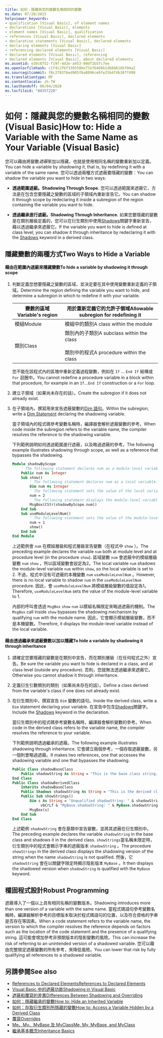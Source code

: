 ```yaml
---
title: 如何：隱藏與您的變數名稱相同的變數
ms.date: 07/20/2015
helpviewer_keywords:
- qualification [Visual Basic], of element names
- declarations [Visual Basic], elements
- element names [Visual Basic], qualification
- references [Visual Basic], declared elements
- declaration statements [Visual Basic], declared elements
- declaring elements [Visual Basic]
- referencing declared elements [Visual Basic]
- declared elements [Visual Basic], referencing
- declared elements [Visual Basic], about declared elements
ms.assetid: e39c0752-f19f-4d2e-a453-00df1b5fc7ee
ms.openlocfilehash: c1f4c2fbf339358be77e76468b1db94616bf04a2
ms.sourcegitcommit: f8c270376ed905f6a8896ce0fe25b4f4b38ff498
ms.translationtype: MT
ms.contentlocale: zh-TW
ms.lasthandoff: 06/04/2020
ms.locfileid: "84357228"
---
```

# <a name="how-to-hide-a-variable-with-the-same-name-as-your-variable-visual-basic"></a><span data-ttu-id="f2e93-102">如何：隱藏與您的變數名稱相同的變數 (Visual Basic)</span><span class="sxs-lookup"><span data-stu-id="f2e93-102">How to: Hide a Variable with the Same Name as Your Variable (Visual Basic)</span></span>

<span data-ttu-id="f2e93-103">您可以藉由將變數*遮蔽*來加以隱藏，也就是使用相同名稱的變數重新加以定義。</span><span class="sxs-lookup"><span data-stu-id="f2e93-103">You can hide a variable by *shadowing* it, that is, by redefining it with a variable of the same name.</span></span> <span data-ttu-id="f2e93-104">您可以透過兩種方式遮蔽要隱藏的變數：</span><span class="sxs-lookup"><span data-stu-id="f2e93-104">You can shadow the variable you want to hide in two ways:</span></span>

- <span data-ttu-id="f2e93-105">**透過範圍遮蔽。**</span><span class="sxs-lookup"><span data-stu-id="f2e93-105">**Shadowing Through Scope.**</span></span> <span data-ttu-id="f2e93-106">您可以透過範圍來遮蔽它，方法是在包含您要隱藏之變數的區域的子領域內重新宣告它。</span><span class="sxs-lookup"><span data-stu-id="f2e93-106">You can shadow it through scope by redeclaring it inside a subregion of the region containing the variable you want to hide.</span></span>

- <span data-ttu-id="f2e93-107">**透過繼承進行遮蔽。**</span><span class="sxs-lookup"><span data-stu-id="f2e93-107">**Shadowing Through Inheritance.**</span></span> <span data-ttu-id="f2e93-108">如果您要隱藏的變數是在類別層級定義的，您可以在衍生類別中使用[Shadows](../../../language-reference/modifiers/shadows.md)關鍵字重新宣告，藉以透過繼承來遮蔽它。</span><span class="sxs-lookup"><span data-stu-id="f2e93-108">If the variable you want to hide is defined at class level, you can shadow it through inheritance by redeclaring it with the [Shadows](../../../language-reference/modifiers/shadows.md) keyword in a derived class.</span></span>

## <a name="two-ways-to-hide-a-variable"></a><span data-ttu-id="f2e93-109">隱藏變數的兩種方式</span><span class="sxs-lookup"><span data-stu-id="f2e93-109">Two Ways to Hide a Variable</span></span>

#### <a name="to-hide-a-variable-by-shadowing-it-through-scope"></a><span data-ttu-id="f2e93-110">藉由在範圍內遮蔽來隱藏變數</span><span class="sxs-lookup"><span data-stu-id="f2e93-110">To hide a variable by shadowing it through scope</span></span>

1. <span data-ttu-id="f2e93-111">判斷定義您想要隱藏之變數的區域，並決定要在其中使用變數重新定義的子領域。</span><span class="sxs-lookup"><span data-stu-id="f2e93-111">Determine the region defining the variable you want to hide, and determine a subregion in which to redefine it with your variable.</span></span>

    |<span data-ttu-id="f2e93-112">變數的區域</span><span class="sxs-lookup"><span data-stu-id="f2e93-112">Variable's region</span></span>|<span data-ttu-id="f2e93-113">用於重新定義它的允許子領域</span><span class="sxs-lookup"><span data-stu-id="f2e93-113">Allowable subregion for redefining it</span></span>|
    |-----------------------|-------------------------------------------|
    |<span data-ttu-id="f2e93-114">模組</span><span class="sxs-lookup"><span data-stu-id="f2e93-114">Module</span></span>|<span data-ttu-id="f2e93-115">模組中的類別</span><span class="sxs-lookup"><span data-stu-id="f2e93-115">A class within the module</span></span>|
    |<span data-ttu-id="f2e93-116">類別</span><span class="sxs-lookup"><span data-stu-id="f2e93-116">Class</span></span>|<span data-ttu-id="f2e93-117">類別內的子類別</span><span class="sxs-lookup"><span data-stu-id="f2e93-117">A subclass within the class</span></span><br /><br /> <span data-ttu-id="f2e93-118">類別中的程式</span><span class="sxs-lookup"><span data-stu-id="f2e93-118">A procedure within the class</span></span>|

    <span data-ttu-id="f2e93-119">您不能在該程式內的區塊中重新定義過程變數，例如在 `If` ... `End If` 結構或 `For` 迴圈中。</span><span class="sxs-lookup"><span data-stu-id="f2e93-119">You cannot redefine a procedure variable in a block within that procedure, for example in an `If`...`End If` construction or a `For` loop.</span></span>

2. <span data-ttu-id="f2e93-120">建立子領域（如果尚未存在的話）。</span><span class="sxs-lookup"><span data-stu-id="f2e93-120">Create the subregion if it does not already exist.</span></span>

3. <span data-ttu-id="f2e93-121">在子領域內，撰寫用來宣告遮蔽變數的[Dim 語句](../../../language-reference/statements/dim-statement.md)。</span><span class="sxs-lookup"><span data-stu-id="f2e93-121">Within the subregion, write a [Dim Statement](../../../language-reference/statements/dim-statement.md) declaring the shadowing variable.</span></span>

    <span data-ttu-id="f2e93-122">當子領域內的程式碼參考變數名稱時，編譯器會解析遮蔽變數的參考。</span><span class="sxs-lookup"><span data-stu-id="f2e93-122">When code inside the subregion refers to the variable name, the compiler resolves the reference to the shadowing variable.</span></span>

    <span data-ttu-id="f2e93-123">下列範例說明如何透過範圍進行遮蔽，以及略過遮蔽的參考。</span><span class="sxs-lookup"><span data-stu-id="f2e93-123">The following example illustrates shadowing through scope, as well as a reference that bypasses the shadowing.</span></span>

    ```vb
    Module shadowByScope
        ' The following statement declares num as a module-level variable.
        Public num As Integer
        Sub show()
            ' The following statement declares num as a local variable.
            Dim num As Integer
            ' The following statement sets the value of the local variable.
            num = 2
            ' The following statement displays the module-level variable.
            MsgBox(CStr(shadowByScope.num))
        End Sub
        Sub useModuleLevelNum()
            ' The following statement sets the value of the module-level variable.
            num = 1
            show()
        End Sub
    End Module
    ```

    <span data-ttu-id="f2e93-124">上述範例會 `num` 在模組層級和程式層級宣告變數（在程式中 `show` ）。</span><span class="sxs-lookup"><span data-stu-id="f2e93-124">The preceding example declares the variable `num` both at module level and at procedure level (in the procedure `show`).</span></span> <span data-ttu-id="f2e93-125">區域變數 `num` 會遮蔽中的模組層級變數 `num` `show` ，所以區域變數會設定為2。</span><span class="sxs-lookup"><span data-stu-id="f2e93-125">The local variable `num` shadows the module-level variable `num` within `show`, so the local variable is set to 2.</span></span> <span data-ttu-id="f2e93-126">不過，程式中沒有可遮蔽的本機變數 `num` `useModuleLevelNum` 。</span><span class="sxs-lookup"><span data-stu-id="f2e93-126">However, there is no local variable to shadow `num` in the `useModuleLevelNum` procedure.</span></span> <span data-ttu-id="f2e93-127">因此，會 `useModuleLevelNum` 將模組層級變數的值設定為1。</span><span class="sxs-lookup"><span data-stu-id="f2e93-127">Therefore, `useModuleLevelNum` sets the value of the module-level variable to 1.</span></span>

    <span data-ttu-id="f2e93-128">內部的呼叫會透過 `MsgBox` `show` `num` 以模組名稱限定來略過遮蔽的機制。</span><span class="sxs-lookup"><span data-stu-id="f2e93-128">The `MsgBox` call inside `show` bypasses the shadowing mechanism by qualifying `num` with the module name.</span></span> <span data-ttu-id="f2e93-129">因此，它會顯示模組層級變數，而不是本機變數。</span><span class="sxs-lookup"><span data-stu-id="f2e93-129">Therefore, it displays the module-level variable instead of the local variable.</span></span>

#### <a name="to-hide-a-variable-by-shadowing-it-through-inheritance"></a><span data-ttu-id="f2e93-130">藉由透過繼承來遮蔽變數以加以隱藏</span><span class="sxs-lookup"><span data-stu-id="f2e93-130">To hide a variable by shadowing it through inheritance</span></span>

1. <span data-ttu-id="f2e93-131">請確定您要隱藏的變數是在類別中宣告，而在類別層級（在任何程式之外）宣告。</span><span class="sxs-lookup"><span data-stu-id="f2e93-131">Be sure the variable you want to hide is declared in a class, and at class level (outside any procedure).</span></span> <span data-ttu-id="f2e93-132">否則，您就無法透過繼承來遮蔽它。</span><span class="sxs-lookup"><span data-stu-id="f2e93-132">Otherwise you cannot shadow it through inheritance.</span></span>

2. <span data-ttu-id="f2e93-133">定義衍生引數類別的類別（如果尚未存在的話）。</span><span class="sxs-lookup"><span data-stu-id="f2e93-133">Define a class derived from the variable's class if one does not already exist.</span></span>

3. <span data-ttu-id="f2e93-134">在衍生類別中，撰寫宣告 `Dim` 變數的語句。</span><span class="sxs-lookup"><span data-stu-id="f2e93-134">Inside the derived class, write a `Dim` statement declaring your variable.</span></span> <span data-ttu-id="f2e93-135">在宣告中包含[Shadows](../../../language-reference/modifiers/shadows.md)關鍵字。</span><span class="sxs-lookup"><span data-stu-id="f2e93-135">Include the [Shadows](../../../language-reference/modifiers/shadows.md) keyword in the declaration.</span></span>

    <span data-ttu-id="f2e93-136">當衍生類別中的程式碼參考變數名稱時，編譯器會解析變數的參考。</span><span class="sxs-lookup"><span data-stu-id="f2e93-136">When code in the derived class refers to the variable name, the compiler resolves the reference to your variable.</span></span>

    <span data-ttu-id="f2e93-137">下列範例說明透過繼承的遮蔽。</span><span class="sxs-lookup"><span data-stu-id="f2e93-137">The following example illustrates shadowing through inheritance.</span></span> <span data-ttu-id="f2e93-138">它會建立兩個參考，一個存取遮蔽變數，另一個則會略過遮蔽。</span><span class="sxs-lookup"><span data-stu-id="f2e93-138">It makes two references, one that accesses the shadowing variable and one that bypasses the shadowing.</span></span>

    ```vb
    Public Class shadowBaseClass
        Public shadowString As String = "This is the base class string."
    End Class
    Public Class shadowDerivedClass
        Inherits shadowBaseClass
        Public Shadows shadowString As String = "This is the derived class string."
        Public Sub showStrings()
            Dim s As String = "Unqualified shadowString: " & shadowString &
                 vbCrLf & "MyBase.shadowString: " & MyBase.shadowString
            MsgBox(s)
        End Sub
    End Class
    ```

    <span data-ttu-id="f2e93-139">上述範例 `shadowString` 會在基類中宣告變數，並將其遮蔽在衍生類別中。</span><span class="sxs-lookup"><span data-stu-id="f2e93-139">The preceding example declares the variable `shadowString` in the base class and shadows it in the derived class.</span></span> <span data-ttu-id="f2e93-140">`showStrings`當名稱未限定時，衍生類別中的程式會顯示字串的遮蔽版本 `shadowString` 。</span><span class="sxs-lookup"><span data-stu-id="f2e93-140">The procedure `showStrings` in the derived class displays the shadowing version of the string when the name `shadowString` is not qualified.</span></span> <span data-ttu-id="f2e93-141">然後，它 `shadowString` 會在以關鍵字限定時顯示陰影版本 `MyBase` 。</span><span class="sxs-lookup"><span data-stu-id="f2e93-141">It then displays the shadowed version when `shadowString` is qualified with the `MyBase` keyword.</span></span>

## <a name="robust-programming"></a><span data-ttu-id="f2e93-142">穩固程式設計</span><span class="sxs-lookup"><span data-stu-id="f2e93-142">Robust Programming</span></span>

<span data-ttu-id="f2e93-143">遮蔽導入了一個以上具有相同名稱的變數版本。</span><span class="sxs-lookup"><span data-stu-id="f2e93-143">Shadowing introduces more than one version of a variable with the same name.</span></span> <span data-ttu-id="f2e93-144">當程式碼語句參考變數名稱時，編譯器解析參考的目標版本取決於程式碼語句的位置，以及符合資格的字串是否存在等因素。</span><span class="sxs-lookup"><span data-stu-id="f2e93-144">When a code statement refers to the variable name, the version to which the compiler resolves the reference depends on factors such as the location of the code statement and the presence of a qualifying string.</span></span> <span data-ttu-id="f2e93-145">這可能會增加參考非預期版本的陰影變數的風險。</span><span class="sxs-lookup"><span data-stu-id="f2e93-145">This can increase the risk of referring to an unintended version of a shadowed variable.</span></span> <span data-ttu-id="f2e93-146">您可以藉由完整限定遮蔽變數的所有參考，來降低風險。</span><span class="sxs-lookup"><span data-stu-id="f2e93-146">You can lower that risk by fully qualifying all references to a shadowed variable.</span></span>

## <a name="see-also"></a><span data-ttu-id="f2e93-147">另請參閱</span><span class="sxs-lookup"><span data-stu-id="f2e93-147">See also</span></span>

- [<span data-ttu-id="f2e93-148">References to Declared Elements</span><span class="sxs-lookup"><span data-stu-id="f2e93-148">References to Declared Elements</span></span>](references-to-declared-elements.md)
- [<span data-ttu-id="f2e93-149">Visual Basic 中的遮蔽功能</span><span class="sxs-lookup"><span data-stu-id="f2e93-149">Shadowing in Visual Basic</span></span>](shadowing.md)
- [<span data-ttu-id="f2e93-150">遮蔽和覆寫的差異</span><span class="sxs-lookup"><span data-stu-id="f2e93-150">Differences Between Shadowing and Overriding</span></span>](differences-between-shadowing-and-overriding.md)
- [<span data-ttu-id="f2e93-151">如何：隱藏繼承的變數</span><span class="sxs-lookup"><span data-stu-id="f2e93-151">How to: Hide an Inherited Variable</span></span>](how-to-hide-an-inherited-variable.md)
- [<span data-ttu-id="f2e93-152">如何：存取衍生類別所隱藏的變數</span><span class="sxs-lookup"><span data-stu-id="f2e93-152">How to: Access a Variable Hidden by a Derived Class</span></span>](how-to-access-a-variable-hidden-by-a-derived-class.md)
- [<span data-ttu-id="f2e93-153">覆寫</span><span class="sxs-lookup"><span data-stu-id="f2e93-153">Overrides</span></span>](../../../language-reference/modifiers/overrides.md)
- [<span data-ttu-id="f2e93-154">Me、My、MyBase 及 MyClass</span><span class="sxs-lookup"><span data-stu-id="f2e93-154">Me, My, MyBase, and MyClass</span></span>](../../program-structure/me-my-mybase-and-myclass.md)
- [<span data-ttu-id="f2e93-155">繼承基本概念</span><span class="sxs-lookup"><span data-stu-id="f2e93-155">Inheritance Basics</span></span>](../objects-and-classes/inheritance-basics.md)
